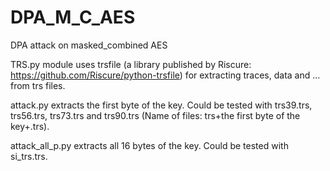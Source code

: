 # DPA_M_C_AES
DPA attack on masked_combined AES

TRS.py module uses trsfile (a library published by Riscure: https://github.com/Riscure/python-trsfile) for extracting traces, data and ... from trs files.

attack.py extracts the first byte of the key. Could be tested with trs39.trs, trs56.trs, trs73.trs and trs90.trs (Name of files: trs+the first byte of the key+.trs).

attack_all_p.py extracts all 16 bytes of the key. Could be tested with si_trs.trs.
